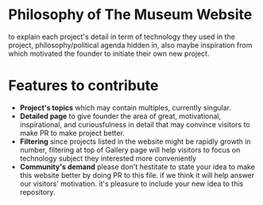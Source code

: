 # Philosophy of The Museum Website
to explain each project's detail in term of technology they used in the project, philosophy/political agenda hidden in, also maybe inspiration from which motivated the founder to initiate their own new project.

# Features to contribute
- **Project's topics** which may contain multiples, currently singular.
- **Detailed page** to give founder the area of great, motivational, inspirational, and curiousfulness in detail that may convince visitors to make PR to make project better.
- **Filtering** since projects listed in the website might be rapidly growth in number, filtering at top of Gallery page will help visitors to focus on technology subject they interested more conveniently
- **Community's demand** please don't hestitate to state your idea to make this website better by doing PR to this file. if we think it will help answer our visitors' motivation. it's pleasure to include your new idea to this repository.